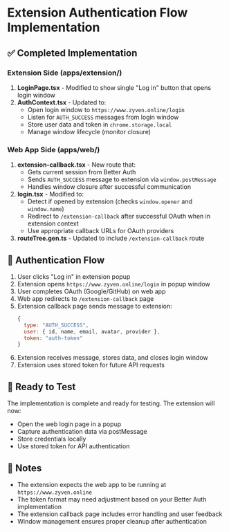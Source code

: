 # Extension Authentication Flow Implementation

## ✅ Completed Implementation

### Extension Side (apps/extension/)

1. **LoginPage.tsx** - Modified to show single "Log in" button that opens login window
2. **AuthContext.tsx** - Updated to:
   - Open login window to `https://www.zyven.online/login`
   - Listen for `AUTH_SUCCESS` messages from login window
   - Store user data and token in `chrome.storage.local`
   - Manage window lifecycle (monitor closure)

### Web App Side (apps/web/)

1. **extension-callback.tsx** - New route that:
   - Gets current session from Better Auth
   - Sends `AUTH_SUCCESS` message to extension via `window.postMessage`
   - Handles window closure after successful communication
2. **login.tsx** - Modified to:
   - Detect if opened by extension (checks `window.opener` and `window.name`)
   - Redirect to `/extension-callback` after successful OAuth when in extension context
   - Use appropriate callback URLs for OAuth providers
3. **routeTree.gen.ts** - Updated to include `/extension-callback` route

## 🔄 Authentication Flow

1. User clicks "Log in" in extension popup
2. Extension opens `https://www.zyven.online/login` in popup window
3. User completes OAuth (Google/GitHub) on web app
4. Web app redirects to `/extension-callback` page
5. Extension callback page sends message to extension:
   ```javascript
   {
     type: "AUTH_SUCCESS",
     user: { id, name, email, avatar, provider },
     token: "auth-token"
   }
   ```
6. Extension receives message, stores data, and closes login window
7. Extension uses stored token for future API requests

## 🚀 Ready to Test

The implementation is complete and ready for testing. The extension will now:

- Open the web login page in a popup
- Capture authentication data via postMessage
- Store credentials locally
- Use stored token for API authentication

## 📝 Notes

- The extension expects the web app to be running at `https://www.zyven.online`
- The token format may need adjustment based on your Better Auth implementation
- The extension callback page includes error handling and user feedback
- Window management ensures proper cleanup after authentication
